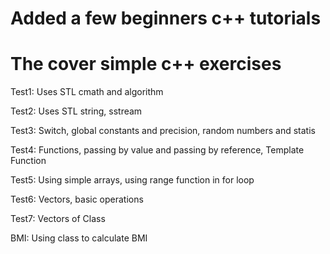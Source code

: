 # Added a few beginners c++ tutorials
# The cover simple c++ exercises
Test1: Uses STL cmath and algorithm

Test2: Uses STL string, sstream

Test3: Switch, global constants and precision, random numbers and statis

Test4: Functions, passing by value and passing by reference, Template Function 

Test5: Using simple arrays, using range function in for loop

Test6: Vectors, basic operations

Test7: Vectors of Class 

BMI: Using class to calculate BMI

